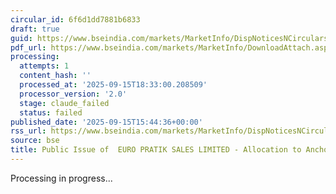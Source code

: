 ```yaml
---
circular_id: 6f6d1dd7881b6833
draft: true
guid: https://www.bseindia.com/markets/MarketInfo/DispNoticesNCirculars.aspx?Noticeid={2760D6BF-037A-45C3-85B8-67007D0FF5AA}&noticeno=20250915-68&dt=09/15/2025&icount=68&totcount=81&flag=0
pdf_url: https://www.bseindia.com/markets/MarketInfo/DownloadAttach.aspx?id=20250915-68&attachedId=3e82c5df-f92a-43ea-a24a-49431f8cb399
processing:
  attempts: 1
  content_hash: ''
  processed_at: '2025-09-15T18:33:00.208509'
  processor_version: '2.0'
  stage: claude_failed
  status: failed
published_date: '2025-09-15T15:44:36+00:00'
rss_url: https://www.bseindia.com/markets/MarketInfo/DispNoticesNCirculars.aspx?Noticeid={2760D6BF-037A-45C3-85B8-67007D0FF5AA}&noticeno=20250915-68&dt=09/15/2025&icount=68&totcount=81&flag=0
source: bse
title: Public Issue of  EURO PRATIK SALES LIMITED - Allocation to Anchor Investors
---
```


Processing in progress...